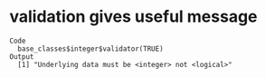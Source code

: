 # validation gives useful message

    Code
      base_classes$integer$validator(TRUE)
    Output
      [1] "Underlying data must be <integer> not <logical>"


